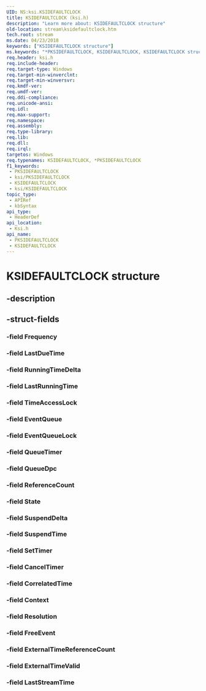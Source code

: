 ```yaml
---
UID: NS:ksi.KSIDEFAULTCLOCK
title: KSIDEFAULTCLOCK (ksi.h)
description: "Learn more about: KSIDEFAULTCLOCK structure"
old-location: stream\ksidefaultclock.htm
tech.root: stream
ms.date: 04/23/2018
keywords: ["KSIDEFAULTCLOCK structure"]
ms.keywords: "*PKSIDEFAULTCLOCK, KSIDEFAULTCLOCK, KSIDEFAULTCLOCK structure [Streaming Media Devices], PKSIDEFAULTCLOCK, PKSIDEFAULTCLOCK structure pointer [Streaming Media Devices], ksi/KSIDEFAULTCLOCK, ksi/PKSIDEFAULTCLOCK, stream.ksidefaultclock"
req.header: ksi.h
req.include-header: 
req.target-type: Windows
req.target-min-winverclnt: 
req.target-min-winversvr: 
req.kmdf-ver: 
req.umdf-ver: 
req.ddi-compliance: 
req.unicode-ansi: 
req.idl: 
req.max-support: 
req.namespace: 
req.assembly: 
req.type-library: 
req.lib: 
req.dll: 
req.irql: 
targetos: Windows
req.typenames: KSIDEFAULTCLOCK, *PKSIDEFAULTCLOCK
f1_keywords:
 - PKSIDEFAULTCLOCK
 - ksi/PKSIDEFAULTCLOCK
 - KSIDEFAULTCLOCK
 - ksi/KSIDEFAULTCLOCK
topic_type:
 - APIRef
 - kbSyntax
api_type:
 - HeaderDef
api_location:
 - Ksi.h
api_name:
 - PKSIDEFAULTCLOCK
 - KSIDEFAULTCLOCK
---
```


# KSIDEFAULTCLOCK structure


## -description

## -struct-fields

### -field Frequency

### -field LastDueTime

### -field RunningTimeDelta

### -field LastRunningTime

### -field TimeAccessLock

### -field EventQueue

### -field EventQueueLock

### -field QueueTimer

### -field QueueDpc

### -field ReferenceCount

### -field State

### -field SuspendDelta

### -field SuspendTime

### -field SetTimer

### -field CancelTimer

### -field CorrelatedTime

### -field Context

### -field Resolution

### -field FreeEvent

### -field ExternalTimeReferenceCount

### -field ExternalTimeValid

### -field LastStreamTime

